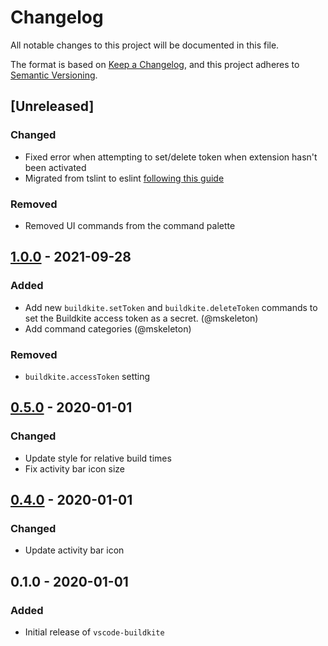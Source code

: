 # Changelog

All notable changes to this project will be documented in this file.

The format is based on [Keep a Changelog](https://keepachangelog.com/en/1.0.0/),
and this project adheres to [Semantic Versioning](https://semver.org/spec/v2.0.0.html).

## [Unreleased]

### Changed

- Fixed error when attempting to set/delete token when extension hasn't been activated
- Migrated from tslint to eslint [following this guide](https://code.visualstudio.com/api/advanced-topics/tslint-eslint-migration)

### Removed

- Removed UI commands from the command palette

## [1.0.0] - 2021-09-28

### Added

- Add new `buildkite.setToken` and `buildkite.deleteToken` commands to set the Buildkite access token as a secret. (@mskeleton)
- Add command categories (@mskeleton)

### Removed

- `buildkite.accessToken` setting

## [0.5.0] - 2020-01-01

### Changed

- Update style for relative build times
- Fix activity bar icon size

## [0.4.0] - 2020-01-01

### Changed

- Update activity bar icon

## 0.1.0 - 2020-01-01

### Added

- Initial release of `vscode-buildkite`

[1.0.0]: https://github.com/dannymidnight/vscode-buildkite/compare/v0.5.0...v1.0.0
[0.5.0]: https://github.com/dannymidnight/vscode-buildkite/compare/v0.4.0...v0.5.0
[0.4.0]: https://github.com/dannymidnight/vscode-buildkite/compare/v0.1.0...v0.4.0
